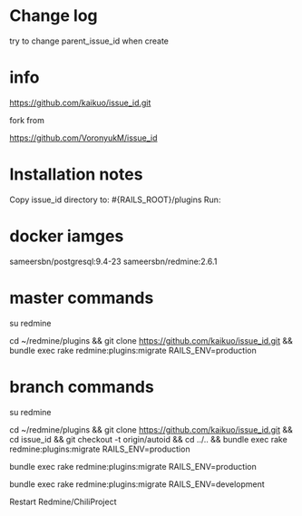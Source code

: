 # Change log

try to change parent_issue_id when create

# info

https://github.com/kaikuo/issue_id.git

fork from 

https://github.com/VoronyukM/issue_id

# Installation notes

Copy issue_id directory to: #{RAILS_ROOT}/plugins
Run: 

# docker iamges

sameersbn/postgresql:9.4-23
sameersbn/redmine:2.6.1

# master commands

su redmine

cd ~/redmine/plugins && git clone https://github.com/kaikuo/issue_id.git && bundle exec rake redmine:plugins:migrate RAILS_ENV=production

# branch  commands
su redmine

cd ~/redmine/plugins && git clone https://github.com/kaikuo/issue_id.git && cd issue_id && git checkout -t origin/autoid && cd ../..  && bundle exec rake redmine:plugins:migrate RAILS_ENV=production

bundle exec rake redmine:plugins:migrate RAILS_ENV=production

bundle exec rake redmine:plugins:migrate RAILS_ENV=development

Restart Redmine/ChiliProject
